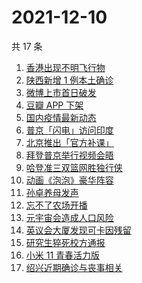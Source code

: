 # 2021-12-10

共 17 条

<!-- BEGIN -->
<!-- 最后更新时间 Fri Dec 10 2021 07:06:53 GMT+0800 (China Standard Time) -->

1. [香港出现不明飞行物](https://www.zhihu.com/search?q=香港不明飞行物)
1. [陕西新增 1 例本土确诊](https://www.zhihu.com/search?q=陕西疫情)
1. [微博上市首日破发](https://www.zhihu.com/search?q=微博)
1. [豆瓣 APP 下架](https://www.zhihu.com/search?q=豆瓣)
1. [国内疫情最新动态](https://www.zhihu.com/search?q=疫情)
1. [普京「闪电」访问印度](https://www.zhihu.com/search?q=普京)
1. [北京推出「官方补课」](https://www.zhihu.com/search?q=北京官方补课)
1. [拜登普京举行视频会晤](https://www.zhihu.com/search?q=拜登普京会晤)
1. [哈登准三双篮网胜独行侠](https://www.zhihu.com/search?q=篮网)
1. [动画《泡泡》豪华阵容](https://www.zhihu.com/search?q=泡泡)
1. [孙卓养母发声](https://www.zhihu.com/search?q=孙卓)
1. [忘不了农场开播](https://www.zhihu.com/search?q=忘不了农场)
1. [元宇宙会造成人口风险](https://www.zhihu.com/search?q=元宇宙)
1. [英议会大厦发现可卡因残留](https://www.zhihu.com/search?q=英国议会大厦)
1. [研究生猝死校方通报](https://www.zhihu.com/search?q=研究生猝死)
1. [小米 11 青春活力版](https://www.zhihu.com/search?q=小米11)
1. [绍兴近期确诊与丧事相关](https://www.zhihu.com/search?q=浙江疫情)

<!-- END -->
